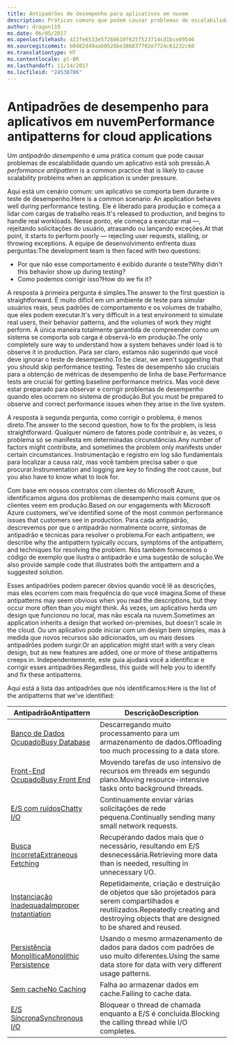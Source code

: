 ```yaml
---
title: Antipadrões de desempenho para aplicativos em nuvem
description: Práticas comuns que podem causar problemas de escalabilidade.
author: dragon119
ms.date: 06/05/2017
ms.openlocfilehash: 423fe6533e57268610f625f523714cd1bce89546
ms.sourcegitcommit: b0482d49aab0526be386837702e7724c61232c60
ms.translationtype: HT
ms.contentlocale: pt-BR
ms.lasthandoff: 11/14/2017
ms.locfileid: "24538706"
---
```

# <a name="performance-antipatterns-for-cloud-applications"></a><span data-ttu-id="5232d-103">Antipadrões de desempenho para aplicativos em nuvem</span><span class="sxs-lookup"><span data-stu-id="5232d-103">Performance antipatterns for cloud applications</span></span>

<span data-ttu-id="5232d-104">Um *antipadrão desempenho* é uma prática comum que pode causar problemas de escalabilidade quando um aplicativo está sob pressão.</span><span class="sxs-lookup"><span data-stu-id="5232d-104">A *performance antipattern* is a common practice that is likely to cause scalability problems when an application is under pressure.</span></span> 

<span data-ttu-id="5232d-105">Aqui está um cenário comum: um aplicativo se comporta bem durante o teste de desempenho.</span><span class="sxs-lookup"><span data-stu-id="5232d-105">Here is a common scenario: An application behaves well during performance testing.</span></span> <span data-ttu-id="5232d-106">Ele é liberado para produção e começa a lidar com cargas de trabalho reais.</span><span class="sxs-lookup"><span data-stu-id="5232d-106">It's released to production, and begins to handle real workloads.</span></span> <span data-ttu-id="5232d-107">Nesse ponto, ele começa a executar mal &mdash;, rejeitando solicitações do usuário, atrasando ou lançando exceções.</span><span class="sxs-lookup"><span data-stu-id="5232d-107">At that point, it starts to perform poorly &mdash; rejecting user requests, stalling, or throwing exceptions.</span></span> <span data-ttu-id="5232d-108">A equipe de desenvolvimento enfrenta duas perguntas:</span><span class="sxs-lookup"><span data-stu-id="5232d-108">The development team is then faced with two questions:</span></span>

- <span data-ttu-id="5232d-109">Por que não esse comportamento é exibido durante o teste?</span><span class="sxs-lookup"><span data-stu-id="5232d-109">Why didn't this behavior show up during testing?</span></span>
- <span data-ttu-id="5232d-110">Como podemos corrigir isso?</span><span class="sxs-lookup"><span data-stu-id="5232d-110">How do we fix it?</span></span>

<span data-ttu-id="5232d-111">A resposta à primeira pergunta é simples.</span><span class="sxs-lookup"><span data-stu-id="5232d-111">The answer to the first question is straightforward.</span></span> <span data-ttu-id="5232d-112">É muito difícil em um ambiente de teste para simular usuários reais, seus padrões de comportamento e os volumes de trabalho, que eles podem executar.</span><span class="sxs-lookup"><span data-stu-id="5232d-112">It's very difficult in a test environment to simulate real users, their behavior patterns, and the volumes of work they might perform.</span></span> <span data-ttu-id="5232d-113">A única maneira totalmente garantida de compreender como um sistema se comporta sob carga é observá-lo em produção.</span><span class="sxs-lookup"><span data-stu-id="5232d-113">The only completely sure way to understand how a system behaves under load is to observe it in production.</span></span> <span data-ttu-id="5232d-114">Para ser claro, estamos não sugerindo que você deve ignorar o teste de desempenho.</span><span class="sxs-lookup"><span data-stu-id="5232d-114">To be clear, we aren't suggesting that you should skip performance testing.</span></span> <span data-ttu-id="5232d-115">Testes de desempenho são cruciais para a obtenção de métricas de desempenho de linha de base.</span><span class="sxs-lookup"><span data-stu-id="5232d-115">Performance tests are crucial for getting baseline performance metrics.</span></span> <span data-ttu-id="5232d-116">Mas você deve estar preparado para observar e corrigir problemas de desempenho quando eles ocorrem no sistema de produção.</span><span class="sxs-lookup"><span data-stu-id="5232d-116">But you must be prepared to observe and correct performance issues when they arise in the live system.</span></span>

<span data-ttu-id="5232d-117">A resposta à segunda pergunta, como corrigir o problema, é menos direto.</span><span class="sxs-lookup"><span data-stu-id="5232d-117">The answer to the second question, how to fix the problem, is less straightforward.</span></span> <span data-ttu-id="5232d-118">Qualquer número de fatores pode contribuir e, às vezes, o problema só se manifesta em determinadas circunstâncias.</span><span class="sxs-lookup"><span data-stu-id="5232d-118">Any number of factors might contribute, and sometimes the problem only manifests under certain circumstances.</span></span> <span data-ttu-id="5232d-119">Instrumentação e registro em log são fundamentais para localizar a causa raiz, mas você também precisa saber o que procurar.</span><span class="sxs-lookup"><span data-stu-id="5232d-119">Instrumentation and logging are key to finding the root cause, but you also have to know what to look for.</span></span> 

<span data-ttu-id="5232d-120">Com base em nossos contratos com clientes do Microsoft Azure, identificamos alguns dos problemas de desempenho mais comuns que os clientes veem em produção.</span><span class="sxs-lookup"><span data-stu-id="5232d-120">Based on our engagements with Microsoft Azure customers, we've identified some of the most common performance issues that customers see in production.</span></span> <span data-ttu-id="5232d-121">Para cada antipadrão, descrevemos por que o antipadrão normalmente ocorre, sintomas de antipadrão e técnicas para resolver o problema.</span><span class="sxs-lookup"><span data-stu-id="5232d-121">For each antipattern, we describe why the antipattern typically occurs, symptoms of the antipattern, and techniques for resolving the problem.</span></span> <span data-ttu-id="5232d-122">Nós também fornecemos o código de exemplo que ilustra o antipadrão e uma sugestão de solução.</span><span class="sxs-lookup"><span data-stu-id="5232d-122">We also provide sample code that illustrates both the antipattern and a suggested solution.</span></span> 

<span data-ttu-id="5232d-123">Esses antipadrões podem parecer óbvios quando você lê as descrições, mas eles ocorrem com mais frequência do que você imagina.</span><span class="sxs-lookup"><span data-stu-id="5232d-123">Some of these antipatterns may seem obvious when you read the descriptions, but they occur more often than you might think.</span></span> <span data-ttu-id="5232d-124">Às vezes, um aplicativo herda um design que funcionou no local, mas não escala na nuvem.</span><span class="sxs-lookup"><span data-stu-id="5232d-124">Sometimes an application inherits a design that worked on-premises, but doesn't scale in the cloud.</span></span> <span data-ttu-id="5232d-125">Ou um aplicativo pode iniciar com um design bem simples, mas à medida que novos recursos são adicionados, um ou mais desses antipadrões podem surgir.</span><span class="sxs-lookup"><span data-stu-id="5232d-125">Or an application might start with a very clean design, but as new features are added, one or more of these antipatterns creeps in.</span></span> <span data-ttu-id="5232d-126">Independentemente, este guia ajudará você a identificar e corrigir esses antipadrões.</span><span class="sxs-lookup"><span data-stu-id="5232d-126">Regardless, this guide will help you to identify and fix these antipatterns.</span></span>

<span data-ttu-id="5232d-127">Aqui está a lista das antipadrões que nós identificamos:</span><span class="sxs-lookup"><span data-stu-id="5232d-127">Here is the list of the antipatterns that we've identified:</span></span> 

| <span data-ttu-id="5232d-128">Antipadrão</span><span class="sxs-lookup"><span data-stu-id="5232d-128">Antipattern</span></span> | <span data-ttu-id="5232d-129">Descrição</span><span class="sxs-lookup"><span data-stu-id="5232d-129">Description</span></span> |
|-------------|-------------|
| <span data-ttu-id="5232d-130">[Banco de Dados Ocupado][BusyDatabase]</span><span class="sxs-lookup"><span data-stu-id="5232d-130">[Busy Database][BusyDatabase]</span></span> | <span data-ttu-id="5232d-131">Descarregando muito processamento para um armazenamento de dados.</span><span class="sxs-lookup"><span data-stu-id="5232d-131">Offloading too much processing to a data store.</span></span> |
| <span data-ttu-id="5232d-132">[Front-End Ocupado][BusyFrontEnd]</span><span class="sxs-lookup"><span data-stu-id="5232d-132">[Busy Front End][BusyFrontEnd]</span></span> | <span data-ttu-id="5232d-133">Movendo tarefas de uso intensivo de recursos em threads em segundo plano.</span><span class="sxs-lookup"><span data-stu-id="5232d-133">Moving resource-intensive tasks onto background threads.</span></span> |
| <span data-ttu-id="5232d-134">[E/S com ruídos][ChattyIO]</span><span class="sxs-lookup"><span data-stu-id="5232d-134">[Chatty I/O][ChattyIO]</span></span> | <span data-ttu-id="5232d-135">Continuamente enviar várias solicitações de rede pequena.</span><span class="sxs-lookup"><span data-stu-id="5232d-135">Continually sending many small network requests.</span></span> |
| <span data-ttu-id="5232d-136">[Busca Incorreta][ExtraneousFetching]</span><span class="sxs-lookup"><span data-stu-id="5232d-136">[Extraneous Fetching][ExtraneousFetching]</span></span> | <span data-ttu-id="5232d-137">Recuperando dados mais que o necessário, resultando em E/S desnecessária.</span><span class="sxs-lookup"><span data-stu-id="5232d-137">Retrieving more data than is needed, resulting in unnecessary I/O.</span></span> |
| <span data-ttu-id="5232d-138">[Instanciação Inadequada][ImproperInstantiation]</span><span class="sxs-lookup"><span data-stu-id="5232d-138">[Improper Instantiation][ImproperInstantiation]</span></span> | <span data-ttu-id="5232d-139">Repetidamente, criação e destruição de objetos que são projetados para serem compartilhados e reutilizados.</span><span class="sxs-lookup"><span data-stu-id="5232d-139">Repeatedly creating and destroying objects that are designed to be shared and reused.</span></span> |
| <span data-ttu-id="5232d-140">[Persistência Monolítica][MonolithicPersistence]</span><span class="sxs-lookup"><span data-stu-id="5232d-140">[Monolithic Persistence][MonolithicPersistence]</span></span> | <span data-ttu-id="5232d-141">Usando o mesmo armazenamento de dados para dados com padrões de uso muito diferentes.</span><span class="sxs-lookup"><span data-stu-id="5232d-141">Using the same data store for data with very different usage patterns.</span></span> |
| <span data-ttu-id="5232d-142">[Sem cache][NoCaching]</span><span class="sxs-lookup"><span data-stu-id="5232d-142">[No Caching][NoCaching]</span></span> | <span data-ttu-id="5232d-143">Falha ao armazenar dados em cache.</span><span class="sxs-lookup"><span data-stu-id="5232d-143">Failing to cache data.</span></span> |
| <span data-ttu-id="5232d-144">[E/S Síncrona][SynchronousIO]</span><span class="sxs-lookup"><span data-stu-id="5232d-144">[Synchronous I/O][SynchronousIO]</span></span> | <span data-ttu-id="5232d-145">Bloquear o thread de chamada enquanto a E/S é concluída.</span><span class="sxs-lookup"><span data-stu-id="5232d-145">Blocking the calling thread while I/O completes.</span></span> | 

[BusyDatabase]: ./busy-database/index.md
[BusyFrontEnd]: ./busy-front-end/index.md
[ChattyIO]: ./chatty-io/index.md
[ExtraneousFetching]: ./extraneous-fetching/index.md
[ImproperInstantiation]: ./improper-instantiation/index.md
[MonolithicPersistence]: ./monolithic-persistence/index.md
[NoCaching]: ./no-caching/index.md
[SynchronousIO]: ./synchronous-io/index.md